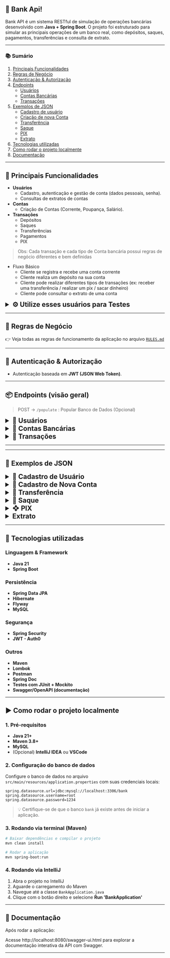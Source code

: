 ## 🏦 Bank Api!

Bank API é um sistema RESTful de simulação de operações bancárias desenvolvido com **Java + Spring Boot**.
O projeto foi estruturado para simular as principais operações de um banco real, como depósitos, saques, pagamentos, transferências e consulta de extrato.

--- 

### 📚 Sumário

1. [Principais Funcionalidades](#-principais-funcionalidades)
2. [Regras de Negócio](#-regras-de-negócio)
3. [Autenticação & Autorização](#-autenticação--autorização)
4. [Endpoints](#-endpoints-visão-geral)
    - [Usuários](#usuarios)
    - [Contas Bancárias](#contas-bancarias)
    - [Transações](#transaçoes)
5. [Exemplos de JSON](#-exemplos-de-json)
    - [Cadastro de usuário](#cadastro-de-usuario)
    - [Criação de nova Conta](#)
    - [Transferência](#transferencia)
    - [Saque](#saque)
    - [PIX](#pix)
    - [Extrato](#extrato)
6. [Tecnologias utilizadas](#-tecnologias-utilizadas)
7. [Como rodar o projeto localmente](#️-como-rodar-o-projeto-localmente)
8. [Documentação](#-documentação)

--- 
## 📌 Principais Funcionalidades

- **Usuários**
    - Cadastro, autenticação e gestão de conta (dados pessoais, senha).
    - Consultas de extratos de contas
- **Contas**
    - Criação de Contas (Corrente, Poupança, Salário).
- **Transações**
    - Depósitos
    - Saques
    - Transferências
    - Pagamentos
    - PIX
> Obs: Cada transação e cada tipo de Conta bancária possui regras de negócio diferentes e bem definidas

- Fluxo Básico
  - Cliente se registra e recebe uma conta corrente
  - Cliente realiza um depósito na sua conta
  - Cliente pode realizar diferentes tipos de transações (ex: receber uma transferência / realizar um pix / sacar dinheiro)
  - Cliente pode consultar o extrato de uma conta


<details>
<summary style="font-size: 1.5em;"><strong>⚙️ Utilize esses usuários para Testes</strong></summary>

##### Customer 1 (Cliente 1):
```json
{
  "cpf":"000.000.000-01",
  "password":"customer1"
}
```

##### Customer 2 (Cliente 2):
```json
{
  "cpf":"000.000.000-02",
  "password":"customer2"
}
```

</details>

--- 

## 📘 Regras de Negócio

👉 Veja todas as regras de funcionamento da aplicação no arquivo [`RULES.md`](./RULES.md)

--- 
## 🔐 Autenticação & Autorização
- Autenticação baseada em **JWT (JSON Web Token)**.

--- 

## 📦 Endpoints (visão geral)

> POST -> `/populate` : Popular Banco de Dados (Opcional)

<details>
<summary style="font-size: 1.5em;"><strong>👤 Usuários</strong></summary>

| Método | Endpoint                  | Descrição                               |
|--------|---------------------------|-----------------------------------------|
| POST   | `/register`               | Cadastrar um novo cliente com conta     |
| POST   | `/login`                  | Realizar login (retorna token (JWT))    |
| PUT    | `/customers`              | Atualizar dados cadastrais do cliente   |
| PUT    | `/user/password`          | Atualizar senha                         |
| GET    | `/customers`              | Consultar todos os clientes             |
| GET    | `/customers/{customerId}` | Consultar detalhes de todos os Clientes |

</details>


<details>
<summary style="font-size: 1.5em;"><strong>📌 Contas Bancárias</strong></summary>

| Método | Endpoint                 | Descrição             |
|--------|--------------------------|-----------------------|
| POST   | `/accounts`              | Cria uma nova conta   |
| DELETE | `/accounts/{numeroCota}` | Desativa uma conta    |

</details>

<details>
<summary style="font-size: 1.5em;"><strong>🔄 Transações</strong></summary>

| Método | Endpoint                   | Descrição                               |
|--------|----------------------------|-----------------------------------------|
| POST   | `/transactions/deposit`    | Realizar um Depósito                    |
| POST   | `/transactions/transfer`   | Realizar uma Transferência              |
| POST   | `/transaction/pix`         | Realizar um PIX via key (CPF/Email)     |
| POST   | `/transactions/withdrawal` | Realizar um Saque                       |
| POST   | `/transactions/payment`    | Realizar um Pagamento                   |
| GET    | `/statement/{numeroConta}` | **Consulta o extrato da conta**         |

</details>


---

--- 

## 📄 Exemplos de JSON

<details>
<summary style="font-size: 1.5em;"><strong>🧑 Cadastro de Usuário</strong></summary>

```json
{
  "user":{
    "senha":"12345678"
  },
"customer": {
  "id": 1,
  "nome": "Exemplo",
  "cpf": "000.000.000-00",
  "email": "exemplo@gmail.com",
  "telefone": "(00)00000-0000",
  "dt_nascimento": "0000-00-00",
  "address": {
    "logradouro": "rua",
    "bairro": "bairro",
    "cep": "00000000",
    "cidade": "Cidade",
    "uf": "UF",
    "numero": "4",
    "complemento": "complemento"
  }
},
  
  "conta": {
      "numero": "1234567-8"
  }
}

```

</details>

<details>
<summary style="font-size: 1.5em;"><strong>📌 Cadastro de Nova Conta</strong></summary>

##### request:
```json
{
  "numero":"1534147-9",
  "tipo":"POUPANCA"
}
```
##### response:
```json
{
  "id": 3,
  "numero": "1534147-9",
  "saldo": 100,
  "tipo": "POUPANCA"
}
```
</details>

<details>
<summary style="font-size: 1.5em;"><strong>🔄 Transferência</strong></summary>

##### request:
```json
{
  "originAccount":"1234567-8",
  "destinyAccount":"9284567-4",
  "value":100.00,
  "description":"transferencia bancaria"
}
```
##### response:
```json
{
  "id": 7,
  "originAccount": "1234567-9",
  "destinyAccount": "1234567-8",
  "value": 50,
  "date": "2025-07-02T014:50:36.6861109",
  "typeTransaction": "TRANSFERENCIA",
  "description": "transferencia bancaria"
}
```

</details>

<details>
<summary style="font-size: 1.5em;"><strong>💸 Saque</strong></summary> 

##### request:
```json
{
  "originAccount": "1234567-9",
  "value": 100,
  "description": "Saque em dinheiro"
}
```
##### response:
```json
{
  "id": 8,
  "originAccount": "1234567-9",
  "destinyAccount": null,
  "value": 20,
  "date": "2025-08-16T07:59:50.0332117",
  "typeTransaction": "SAQUE",
  "description": "Saque em dinheiro"
}
```
</details>

<details>
<summary style="font-size: 1.5em;"><strong>❖ PIX</strong></summary> 

##### request:
```json
{
  "key": "123.456.789-10",
  "value": 100,
  "description": "Pix de pagamento da conta do restaurante"
}
```
##### response:
```json
{
  "id": 11,
  "originAccount": "1234567-9",
  "destinyAccount": "1234567-3",
  "value": 100,
  "date": "2025-07-10T05:12:16.2540227",
  "typeTransaction": "PIX",
  "description": "Pix de pagamento da conta do restaurante"
}
```
</details>

<details>
<summary style="font-size: 1.5em;"><strong>Extrato</strong></summary> 

##### response:
```json
{
  "content": [
    {
      "value": "-R$ 100.00",
      "date": "2025-09-02T09:04:16",
      "typeTransaction": "PIX",
      "description": "Pix de pagamento da conta do restaurante"
    },
    {
      "value": "+R$ 100.00",
      "date": "2025-09-01T11:50:30",
      "typeTransaction": "TRANSFERENCIA",
      "description": "transferencia bancaria"
    },
    {
      "value": "+R$ 300.00",
      "date": "2025-08-30T016:49:28",
      "typeTransaction": "DEPOSITO",
      "description": "deposito em dinheiro"
    }
  ],
  "pageable": {
    "pageNumber": 0,
    "pageSize": 10,
    "...":"..."
}}
```
</details>

---
## 🚀 Tecnologias utilizadas

### Linguagem & Framework
- **Java 21**
- **Spring Boot**

### Persistência
- **Spring Data JPA**
- **Hibernate**
- **Flyway**
- **MySQL**
### Segurança
- **Spring Security**
- **JWT - Auth0**
### Outros
- **Maven**
- **Lombok**
- **Postman**
- **Spring Doc**
- **Testes com JUnit + Mockito**
- **Swagger/OpenAPI (documentação)**


---

## ▶️ Como rodar o projeto localmente

### 1. Pré-requisitos

- **Java 21+**
- **Maven 3.8+**
- **MySQL**
- (Opcional) **IntelliJ IDEA** ou **VSCode**

### 2. Configuração do banco de dados

Configure o banco de dados no arquivo `src/main/resources/application.properties` com suas credenciais locais:

```properties
spring.datasource.url=jdbc:mysql://localhost:3306/bank
spring.datasource.username=root
spring.datasource.password=1234
```

> 💡 Certifique-se de que o banco `bank` já existe antes de iniciar a aplicação.

### 3. Rodando via terminal (Maven)

```bash
# Baixar dependências e compilar o projeto
mvn clean install

# Rodar a aplicação
mvn spring-boot:run
```

### 4. Rodando via IntelliJ

1. Abra o projeto no IntelliJ
2. Aguarde o carregamento do Maven
3. Navegue até a classe `BankApplication.java`
4. Clique com o botão direito e selecione **Run 'BankApplication'**



--- 

## 📄 Documentação

Após rodar a aplicação:

Acesse http://localhost:8080/swagger-ui.html para explorar a documentação interativa da API com Swagger.

--- 


